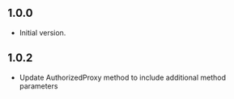 ## 1.0.0

- Initial version.

## 1.0.2
 - Update AuthorizedProxy method to include additional method parameters